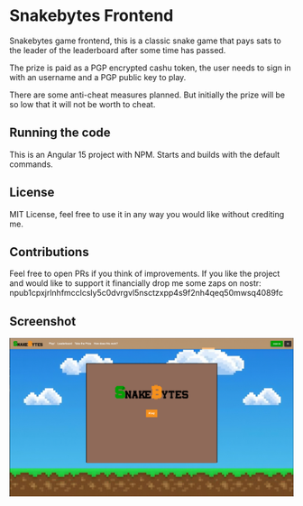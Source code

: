 # Snakebytes Frontend

Snakebytes game frontend, this is a classic snake game that pays
sats to the leader of the leaderboard after some time has passed.

The prize is paid as a PGP encrypted cashu token, the user needs to sign in
with an username and a PGP public key to play.

There are some anti-cheat measures planned. But initially the prize will be so low that it will not be worth to cheat.

## Running the code

This is an Angular 15 project with NPM. Starts and builds with the default commands.

## License

MIT License, feel free to use it in any way you would like without crediting me.

## Contributions

Feel free to open PRs if you think of improvements. If you like the project and would like
to support it financially drop me some zaps on nostr: npub1cpxjrlnhfmcclcsly5c0dvrgvl5nsctzxpp4s9f2nh4qeq50mwsq4089fc

## Screenshot

![ScreenShot](screenshot.png)
